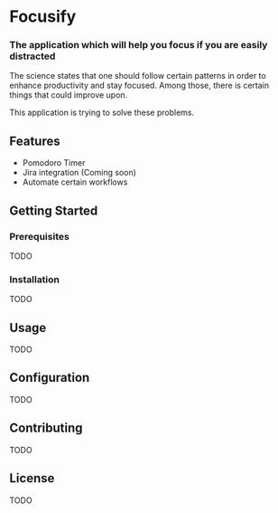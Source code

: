# Focusify

### The application which will help you focus if you are easily distracted

The science states that one should follow certain patterns in order to enhance productivity and stay focused.
Among those, there is certain things that could improve upon.

This application is trying to solve these problems.

## Features

- Pomodoro Timer
- Jira integration (Coming soon)
- Automate certain workflows

## Getting Started

### Prerequisites

TODO

### Installation

TODO

## Usage

TODO

## Configuration

TODO

## Contributing

TODO

## License

TODO
